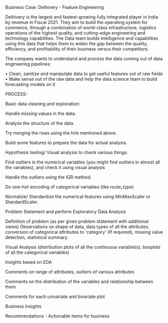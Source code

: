 Business Case: Delhivery - Feature Engineering

Delhivery is the largest and fastest-growing fully integrated player in India by revenue in Fiscal 2021. They aim to build the operating system for commerce, through a combination of world-class infrastructure, logistics operations of the highest quality, and cutting-edge engineering and technology capabilities.
The Data team builds intelligence and capabilities using this data that helps them to widen the gap between the quality, efficiency, and profitability of their business versus their competitors.

The company wants to understand and process the data coming out of data engineering pipelines:

• Clean, sanitize and manipulate data to get useful features out of raw fields
• Make sense out of the raw data and help the data science team to build forecasting models on it

PROCESS-

Basic data cleaning and exploration:

Handle missing values in the data.

Analyze the structure of the data.

Try merging the rows using the hint mentioned above.

Build some features to prepare the data for actual analysis.

Hypothesis testing/ Visual analysis to check various things.

Find outliers in the numerical variables (you might find outliers in almost all the variables), and check it using visual analysis

Handle the outliers using the IQR method.

Do one-hot encoding of categorical variables (like route_type)

Normalize/ Standardize the numerical features using MinMaxScaler or StandardScaler.

Problem Statement and perform Exploratory Data Analysis 

Definition of problem (as per given problem statement with additional views)
Observations on shape of data, data types of all the attributes, conversion of categorical attributes to 'category' (If required), missing value detection, statistical summary.

Visual Analysis (distribution plots of all the continuous variable(s), boxplots of all the categorical variables)

Insights based on EDA

Comments on range of attributes, outliers of various attributes

Comments on the distribution of the variables and relationship between them

Comments for each univariate and bivariate plot

Business Insights

Recommendations - Actionable items for business
